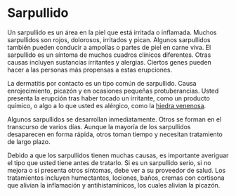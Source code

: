 Sarpullido
==========


Un sarpullido es un área en la piel que está irritada o inflamada. Muchos sarpullidos son rojos, dolorosos, irritados y pican. Algunos sarpullidos también pueden conducir a ampollas o partes de piel en carne viva. El sarpullido es un síntoma de muchos cuadros clínicos diferentes. Otras causas incluyen sustancias irritantes y alergias. Ciertos genes pueden hacer a las personas más propensas a estas erupciones.


La dermatitis por contacto es un tipo común de sarpullido. Causa enrojecimiento, picazón y en ocasiones pequeñas protuberancias. Usted presenta la erupción tras haber tocado un irritante, como un producto químico, o algo a lo que usted es alérgico, como la [hiedra venenosa](https://medlineplus.gov/spanish/poisonivyoakandsumac.html). 


Algunos sarpullidos se desarrollan inmediatamente. Otros se forman en el transcurso de varios días. Aunque la mayoría de los sarpullidos desaparecen en forma rápida, otros toman tiempo y necesitan tratamiento de largo plazo.


Debido a que los sarpullidos tienen muchas causas, es importante averiguar el tipo que usted tiene antes de tratarlo. Si es un sarpullido serio, si no mejora o si presenta otros síntomas, debe ver a su proveedor de salud. Los tratamientos incluyen humectantes, lociones, baños, cremas con cortisona que alivian la inflamación y antihistamínicos, los cuales alivian la picazón.

